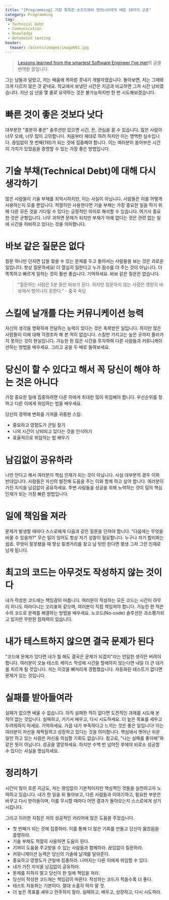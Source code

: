 ```yaml
---
title: "[Programming] 가장 똑똑한 소프트웨어 엔지니어에게 배운 10가지 교훈"
category: Programming
tag:
 - Technical Debt
 - Communication
 - knowledge
 - Automated testing
header:
  teaser: /assets/images/image001.jpg
---
```


> [Lessons learned from the smartest Software Engineer I’ve met](https://svpino.com/lessons-learned-from-the-smartest-software-engineer-ive-met-35895ac9fe3a)의 글을 번역한 글입니다.

그는 남들과 달랐고, 저는 배움에 목마른 풋내기 개발자였습니다. 돌아보면, 저는 그때와 크게 다르지 않은 것 같네요. 학교에서 보냈던 시간은 지금과 비교하면 그저 시간 낭비였습니다. 지난 십 년을 몇 줄로 요약하는 것은 불가능하지만 한 번 시도해보겠습니다.

# 빠른 것이 좋은 것보다 낫다

대부분은 "충분히 좋은" 솔루션만 있으면 시간, 돈, 관심을 끌 수 있습니다. 많은 사람이 너무 오래, 너무 많이 고민합니다. 처음부터 제대로 하려 하지만 이는 명백한 실수입니다. 끊임없이 첫 번째(1위)가 되는 것에 집중해야 합니다. 이는 여러분이 쏟아부은 시간이 가치가 있었음을 증명할 수 있는 가장 좋은 방법입니다.

 
# 기술 부채(Technical Debt)에 대해 다시 생각하기

많은 사람들이 기술 부채를 죄악시하지만, 이는 사실이 아닙니다. 사람들은 이를 어떻게 사용하는지 모를 뿐입니다. 적절히만 사용한다면 기술 부채는 가장 중요한 일을 하기 위해 다른 모든 것을 기다릴 수 있다는 긍정적인 의미로 해석할 수 있습니다. 여기서 중요한 것은 균형입니다. 너무 과하면 문제가 되지만 부채가 아예 없다는 것은 관련 없는 일에 시간을 허비하고 있다는 것을 의미합니다.

 
# 바보 같은 질문은 없다

질문 하나만 던지면 답을 찾을 수 있는 문제를 두고 돌아서는 사람들을 보는 것은 괴로운 일입니다. 항상 질문하세요! 더 열심히 일한다고 누가 점수를 더 주는 것이 아닙니다. 더 똑똑하고 빠르게 일하는 것이 훨씬 좋습니다. 기억하세요. 바보 같은 질문은 없습니다.

> “질문하는 사람은 5분 동안 바보가 된다. 하지만 질문하지 않는 사람은 영원히 바보에서 벗어나지 못한다.” - 중국 속담

# 스킬에 날개를 다는 커뮤니케이션 능력

자신의 생각을 명확하게 전달하는 능력이 있다는 것은 축복받은 일입니다. 하지만 많은 사람들이 이에 대해 걱정조차 해 본 적이 없습니다. 스킬만 가지고는 높은 곳까지 올라가지 못하는 것이 현실입니다. 가능한 한 많은 시간을 투자하여 다른 사람들과 커뮤니케이션하는 방법을 배우세요. 그리고 공을 두 배로 들여보세요.

 
# 당신이 할 수 있다고 해서 꼭 당신이 해야 하는 것은 아니다

가장 중요한 일에 집중하려면 다른 이에게 최대한 많이 위임해야 합니다. 우선순위를 정하고 다른 이에게 위임하는 법을 배우세요.

당신의 경력에 변화를 가져올 귀중한 스킬:

* 중요하고 영향도가 큰일 찾기
* 나의 시간이 낭비되고 있다는 것을 인식하기
* 효율적으로 위임하는 법 배우기

# 남김없이 공유하라

나만 안다고 해서 여러분이 핵심 인재가 되는 것이 아닙니다. 사실 대부분의 경우 이와 반대입니다. 사람들은 자신의 발전에 도움을 주는 이와 함께 하고 싶어 합니다. 여러분이 가진 지식을 남김없이 공유하세요. 주변 사람들을 성공을 위해 노력하는 것이 팀의 핵심 인재가 되는 가장 빠른 방법입니다.

 
# 일에 책임을 져라

문제가 발생할 때마다 스스로에게 다음과 같은 질문을 던져야 합니다. "다음에는 무엇을 바꿀 수 있을까?" 무슨 일이 있어도 항상 자기 성찰이 필요합니다. 누구나 자기 합리화는 쉽죠. 무엇이 잘못됐을 때 항상 핑곗거리를 찾고 남 탓만 한다면 평생 그저 그런 인재로 남게 됩니다.

# 최고의 코드는 아무것도 작성하지 않는 것이다

내가 작성한 코드에는 책임감이 따릅니다. 여러분이 작성하는 모든 코드는 시간이 아무리 지나도 따라다니는 꼬리표와 같으며, 여러분이 직접 책임져야 합니다. 가능한 한 적은 수의 코드로 문제를 해결하는 방법을 배우세요. 노코드(No-code) 솔루션은 과소평가되고 있지만 무한한 잠재력이 있습니다.

 
# 내가 테스트하지 않으면 결국 문제가 된다

"코드에 문제가 있다면 내가 뭘 해도 결국은 문제가 되겠지"라는 안일한 생각은 버려야 합니다. 여러분이 오늘 테스트 케이스 작성에 시간을 할애하지 않는다면 내일 더 큰 대가를 치르게 될 것입니다. 저는 이것을 뼈저리게 경험했습니다. 자동화된 테스트가 없다면 문제가 있는 것입니다.

 
# 실패를 받아들여라

실패가 없으면 배울 수 없습니다. 아직 실패한 적이 없다면 도전적인 과제를 시도해 본 적이 없는 것입니다. 실패하고, 거기서 배우고, 다시 시도하세요. 더 높은 목표를 세우고 두려워하지 마세요. 기억하세요. 가끔 내가 부족하다고 느끼는 것은 좋은 일입니다! 이는 여러분이 자신을 채찍질하고 성장하고 있다는 것을 의미합니다. 핵심에서 벗어난 쉬운 일만 하고 있는 사람은 자신을 의심할 기회도 없습니다. 참고로, "나는 실패를 좋아해"와 같은 뜻이 아닙니다. 성공을 열망하세요. 하지만 수백 번 넘어진 후에야 비로소 성공할 수 있다는 사실을 명심하세요.

# 정리하기

시간이 많이 흐른 지금도, 저는 끊임없이 기본적이지만 핵심적인 것들을 실천하고자 노력하고 있습니다. 내가 한 일을 뒤 돌아보고, 다른 사람들과 이야기하고, 필요한 부분은 바꾸고 다시 받아들이며, 이를 무시할 때마다 어떤 결과가 돌아오는지 스스로에게 상기시킵니다.

그리고 이러한 지침은 저의 성공적인 커리어에 많은 도움을 주었습니다.

* 첫 번째가 되는 것에 집중하라. 이를 통해 더 많은 기회를 만들고 당신이 옳았음을 증명하라.
* 기술 부채도 적절히 사용하면 도움이 된다.
* 기꺼이 도움을 주고받을 수 있는 사람들과 함께하라. 끊임없이 질문하라.
* 커뮤니케이션 능력은 당신의 기술에 날개를 달아준다.
* 중요하고 영향도가 큰일에 집중하라. 나머지는 다른 이에게 위임할 수 있다.
* 내가 가진 지식을 남김없이 공유하라.
* 문제를 피하지 말고 당신이 한 일에 책임을 져라.
* 당신이 작성한 코드에는 책임감이 따른다. 작성하는 코드가 적을수록 더 좋다.
* 테스트 자동화는 기본이다. 절대 소홀히 하지 말 것.
* 더 높은 목표를 세우고 안주하지 말라. 실패하고, 배우고, 성장하고, 다시 시도하라.